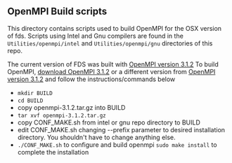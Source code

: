## OpenMPI Build scripts

This directory contains scripts used to build OpenMPI for the OSX version of fds.  Scripts using Intel and Gnu compilers  are found in the `Utilities/openmpi/intel` and `Utilities/openmpi/gnu` directories of this repo. 

The current version of FDS was built with 
[OpenMPI version 3.1.2](https://www.open-mpi.org/software/ompi/v3.1/)
To build OpenMPI, [download OpenMPI 3.1.2](https://download.open-mpi.org/release/open-mpi/v3.1/openmpi-3.1.2.tar.gz) 
or a different version from [OpenMPI version 3.1.2](https://www.open-mpi.org/software/ompi/v3.1/) and follow the instructions/commands below

* `mkdir BUILD`
* `cd BUILD`
* copy openmpi-3.1.2.tar.gz into BUILD
* `tar xvf openmpi-3.1.2.tar.gz`
* copy CONF_MAKE.sh from intel or gnu repo directory to BUILD
* edit CONF_MAKE.sh changing --prefix parameter to desired installation directory.  You shouldn't have to change anything else.
* `./CONF_MAKE.sh` to configure and build openmpi
`sudo make install` to complete the installation


